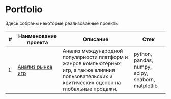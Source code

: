 # Portfolio

Здесь собраны некоторые реализованные проекты

| #    | Наименование проекта                | Описание                                                     | Стек                                                         |
| ---- | ------------------------------------------------------------ | ------------------------------------------------------------ | ------------------------------------------------------------ |
| 1.   | [Анализ рынка игр](https://github.com/NatalyZyr/data_projects/tree/master/GamesAnalysis) | Анализ международной популярности платформ и жанров компьютерных игр, а также влияния пользовательских и критических оценок на глобальные продажи. | python, pandas, numpy, scipy, seaborn, matplotlib       |
